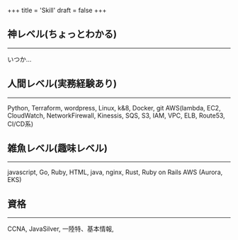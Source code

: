 +++
title = 'Skill'
draft = false
+++

## 神レベル(ちょっとわかる)
---
いつか...

## 人間レベル(実務経験あり)
---
Python, Terraform, wordpress, Linux, k&8, Docker, git 
AWS(lambda, EC2, CloudWatch, NetworkFirewall, Kinessis, SQS, S3, IAM, VPC, ELB, Route53, CI/CD系)

## 雑魚レベル(趣味レベル)
---
javascript, Go, Ruby, HTML, java, nginx, Rust, Ruby on Rails
AWS (Aurora, EKS)

## 資格
---
CCNA, JavaSilver, 一陸特、基本情報, 